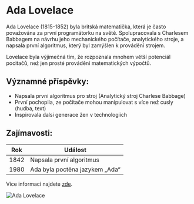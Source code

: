 
# Ada Lovelace 

Ada Lovelace (1815-1852) byla britská matematička, která je často považována za první programátorku na světě. Spolupracovala s Charlesem Babbagem na návrhu jeho mechanického počítače, analytického stroje, a napsala první algoritmus, který byl zamýšlen k provádění strojem.

Lovelace byla výjimečná tím, že rozpoznala mnohem větší potenciál pocitačů, než jen prosté provádění matematických výpočtů.

## Významné příspěvky:
- Napsala prvni algoritmus pro stroj (Analytický stroj Charlese Babbage)
- První pochopila, ze počítače mohou manipulovat s více než cusly (hudba, text)
- Inspirovala dalsi generace žen v technologiich

## Zajímavosti:
| Rok | Událost |
|-----|---------|
| 1842 | Napsala první algoritmus |
| 1980 | Ada byla poctěna jazykem „Ada“ |

Více informací najdete [zde](https://en.wikipedia.org/wiki/Ada_Lovelace).

![Ada Lovelace](https://upload.wikimedia.org/wikipedia/commons/a/a4/Ada_Lovelace_portrait.jpg)
